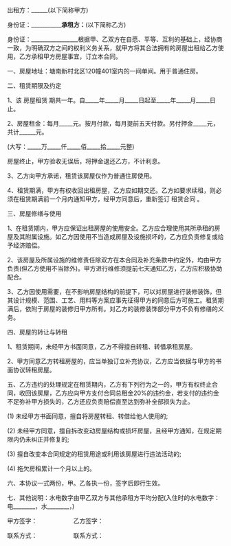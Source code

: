 
 


出租方：______(以下简称甲方)


身份证：_________________承租方：______(以下简称乙方)


身份证：_________________根据甲、乙双方在自愿、平等、互利的基础上，经协商一致，为明确双方之间的权利义务关系，就甲方将其合法拥有的房屋出租给乙方使用，乙方承租甲方房屋事宜，订立本合同。


一、房屋地址：塘南新村北区120幢401室内的一间单间。用于普通住房。


二、租赁期限及约定


1、该
房屋租赁
期共一年。自_____年_____月_____日起至_____年_____月_____日止。


2、房屋租金：每月_____元。按月付款，每月提前五天付款。另付押金_____元，共计______元。


(大写：_____万_____仟_____佰_____拾_____元整)


房屋终止，甲方验收无误后，将押金退还乙方，不计利息。


3、乙方向甲方承诺，租赁该房屋仅作为普通住房使用。


4、租赁期满，甲方有权收回出租房屋，乙方应如期交还。乙方如要求续租，则必须在租赁期满前一个月内通知甲方，经甲方同意后，重新签订
租赁合同
。


三、房屋修缮与使用


1、在租赁期内，甲方应保证出租房屋的使用安全。乙方应合理使用其所承租的房屋及其附属设施。如乙方因使用不当造成房屋及设施损坏的，乙方应负责修复或给予经济赔偿。


2、该房屋及所属设施的维修责任除双方在本合同及补充条款中约定外，均由甲方负责(但乙方使用不当除外)。甲方进行维修须提前七天通知乙方，乙方应积极协助配合。


3、乙方因使用需要，在不影响房屋结构的前提下，可以对房屋进行装修装饰，但其设计规模、范围、工艺、用料等方案应事先征得甲方的同意后方可施工。租赁期满后，依附于房屋的装修归甲方所有。对乙方的装修装饰部分甲方不负有修缮的义务。


四、房屋的转让与转租


1、租赁期间，未经甲方书面同意，乙方不得擅自转租、转借承租房屋。


2、甲方同意乙方转租房屋的，应当单独订立补充协议，乙方应当依据与甲方的书面协议转租房屋。


五、乙方违约的处理规定在租赁期内，乙方有下列行为之一的，甲方有权终止合同，收回该房屋，乙方应向甲方支付合同总租金20%的违约金，若支付的违约金不足弥补甲方损失的，乙方还应负责赔偿直至达到弥补全部损失为止。


(1) 未经甲方书面同意，擅自将房屋转租、转借给他人使用的;


(2) 未经甲方同意，擅自拆改变动房屋结构或损坏房屋，且经甲方通知，在规定期限内仍未纠正并修复的;


(3) 擅自改变本合同规定的租赁用途或利用该房屋进行违法活动的;


(4) 拖欠房租累计一个月以上的。


六、本协议一式两份，甲。乙各执一份，签字后即行生效。


七、其他说明：水电数字由甲乙双方与其他承租方平均分配(入住时的水电数字：电________，水________，)


甲方签字：　　　　　　乙方签字：


联系方式：　　　　　　联系方式：
 


 

 
 
 
 
 
  


  
 

  


  


  
 
 
 
 

